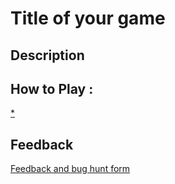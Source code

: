 # Title of your game

## Description

## How to Play :
[*](my_game.exe)
## Feedback
[Feedback and bug hunt form](https://docs.google.com/forms/d/e/1FAIpQLSeq6fn_C-O6J8j3JZTm5mOKZJU2P2TU3uKDkCIc4Ergih0gEw/viewform?usp=sf_link)
